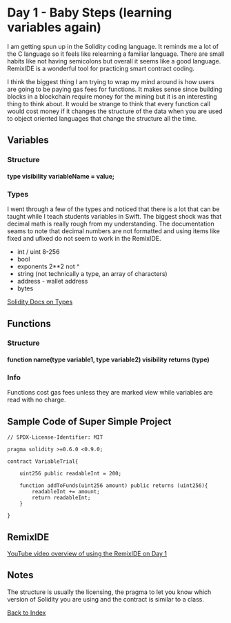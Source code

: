 # Day 1 - Baby Steps (learning variables again)
I am getting spun up in the Solidity coding language.  It reminds me a lot of the C language so it feels like relearning a familiar language. There are small habits like not having semicolons but overall it seems like a good language. RemixIDE is a wonderful tool for practicing smart contract coding.

I think the biggest thing I am trying to wrap my mind around is how users are going to be paying gas fees for functions.  It makes sense since building blocks in a blockchain require money for the mining but it is an interesting thing to think about.  It would be strange to think that every function call would cost money if it changes the structure of the data when you are used to object oriented languages that change the structure all the time.   

## Variables
### Structure
#### type visibility variableName = value;

### Types
I went through a few of the types and noticed that there is a lot that can be taught while I teach students variables in Swift.  The biggest shock was that decimal math is really rough from my understanding.  The documentation seams to note that decimal numbers are not formatted and using items like fixed and ufixed do not seem to work in the RemixIDE.

* int / uint 8-256
* bool
* exponents 2**2 not ^
* string (not technically a type, an array of characters)
* address - wallet address
* bytes

[Solidity Docs on Types](https://docs.soliditylang.org/en/v0.8.11/types.html)

## Functions
### Structure
#### function name(type variable1, type variable2) visibility returns (type)

### Info
Functions cost gas fees unless they are marked view while variables are read with no charge.

## Sample Code of Super Simple Project
```solidity
// SPDX-License-Identifier: MIT

pragma solidity >=0.6.0 <0.9.0;

contract VariableTrial{

    uint256 public readableInt = 200;

    function addToFunds(uint256 amount) public returns (uint256){
        readableInt += amount;
        return readableInt;
    }

}
```

## RemixIDE
[YouTube video overview of using the RemixIDE on Day 1](https://www.youtube.com/watch?v=B0BDi7J5DTI)

## Notes
The structure is usually the licensing, the pragma to let you know which version of Solidity you are using and the contract is similar to a class.

[Back to Index](https://github.com/JeremySkrdlant/SolidityReflection)
